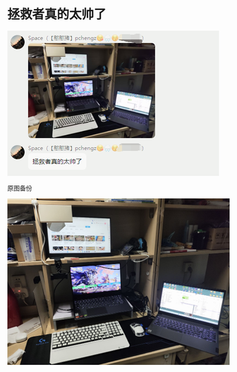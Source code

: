 # 拯救者真的太帅了

![image-20240224231739829](./assets/image-20240224231739829.png)

原图备份

![629941c45656479c3a35ed74943b5d20](./assets/629941c45656479c3a35ed74943b5d20.jpeg)
